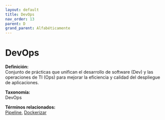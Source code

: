 ```yaml
---
layout: default
title: DevOps
nav_order: 13
parent: D
grand_parent: Alfabéticamente
---
```


# DevOps

**Definición:**  
Conjunto de prácticas que unifican el desarrollo de software (Dev) y las operaciones de TI (Ops) para mejorar la eficiencia y calidad del despliegue de aplicaciones.

**Taxonomía:**  
DevOps

**Términos relacionados:**  
[Pipeline](https://maleniski.github.io/diccionario-angl-tec-mx/docs/alfabeticamente/P/pipeline.html), [Dockerizar](https://maleniski.github.io/diccionario-angl-tec-mx/docs/alfabeticamente/D/dockerizar.html)
